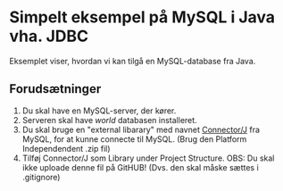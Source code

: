 # Simpelt eksempel på MySQL i Java vha. JDBC
Eksemplet viser, hvordan vi kan tilgå en MySQL-database fra Java.

## Forudsætninger
1. Du skal have en MySQL-server, der kører.
2. Serveren skal have *world* databasen installeret.  
3. Du skal bruge en "external libarary" med navnet [Connector/J](https://dev.mysql.com/downloads/connector/j/) fra MySQL, for at kunne connecte til MySQL. (Brug den Platform Independendent .zip fil)
4. Tilføj Connector/J som Library under Project Structure. OBS: Du skal ikke uploade denne fil på GitHUB! (Dvs. den skal måske sættes i .gitignore)

